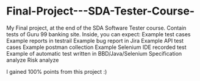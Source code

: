 # Final-Project---SDA-Tester-Course-
My Final project, at the end of the SDA Software Tester course. Contain tests of Guru 99 banking site. Inside, you can expect:
Example test cases
Example reports in testrail
Example bug report in Jira
Example API test cases
Example postman collection
Example Selenium IDE recorded test
Example of automatic test written in BBD/Java/Selenium
Specification analyze
Risk analyze

I gained 100% points from this project :) 
